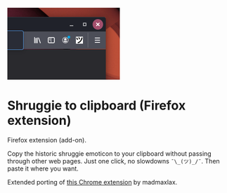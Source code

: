 ![screenshot](screen.png)

# Shruggie to clipboard (Firefox extension)

Firefox extension (add-on).

Copy the historic shruggie emoticon to your clipboard without passing through other web pages. Just one click, no slowdowns `¯\_(ツ)_/¯`. Then paste it where you want.

Extended porting of [this Chrome extension](https://github.com/madmaxlax/shruggie-chrome-ext) by madmaxlax.
